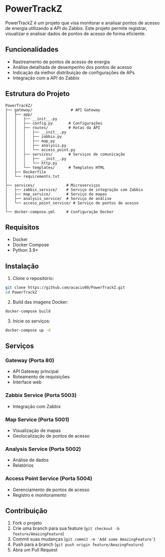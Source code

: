 # PowerTrackZ
PowerTrackZ é um projeto que visa monitorar e analisar pontos de acesso de energia utilizando a API do Zabbix. Este projeto permite registrar, visualizar e analisar dados de pontos de acesso de forma eficiente.

## Funcionalidades
- Rastreamento de pontos de acesso de energia
- Análise detalhada de desempenho dos pontos de acesso
- Indicação da melhor distribuição de configurações de APs
- Integração com a API do Zabbix

## Estrutura do Projeto

```
PowerTrackZ/
├── gateway/                 # API Gateway
│   ├── app/
│   │   ├── __init__.py
│   │   ├── config.py       # Configurações
│   │   ├── routes/         # Rotas da API
│   │   │   ├── __init__.py
│   │   │   ├── zabbix.py
│   │   │   ├── map.py
│   │   │   ├── analysis.py
│   │   │   └── access_point.py
│   │   ├── services/       # Serviços de comunicação
│   │   │   ├── __init__.py
│   │   │   └── http.py
│   │   └── templates/      # Templates HTML
│   ├── Dockerfile
│   └── requirements.txt
│
├── services/              # Microserviços
│   ├── zabbix_service/    # Serviço de integração com Zabbix
│   ├── map_service/       # Serviço de mapas
│   ├── analysis_service/  # Serviço de análise
│   └── access_point_service/ # Serviço de pontos de acesso
│
└── docker-compose.yml     # Configuração Docker
```

## Requisitos

- Docker
- Docker Compose
- Python 3.9+

## Instalação

1. Clone o repositório:
```bash
git clone https://github.com/acacio90/PowerTrackZ.git
cd PowerTrackZ
```

2. Build das imagens Docker:
```bash
docker-compose build
```

3. Inicie os serviços:
```bash
docker-compose up -d
```

## Serviços

### Gateway (Porta 80)
- API Gateway principal
- Roteamento de requisições
- Interface web

### Zabbix Service (Porta 5003)
- Integração com Zabbix

### Map Service (Porta 5001)
- Visualização de mapas
- Geolocalização de pontos de acesso

### Analysis Service (Porta 5002)
- Análise de dados
- Relatórios

### Access Point Service (Porta 5004)
- Gerenciamento de pontos de acesso
- Registro e monitoramento

## Contribuição

1. Fork o projeto
2. Crie uma branch para sua feature (`git checkout -b feature/AmazingFeature`)
3. Commit suas mudanças (`git commit -m 'Add some AmazingFeature'`)
4. Push para a branch (`git push origin feature/AmazingFeature`)
5. Abra um Pull Request